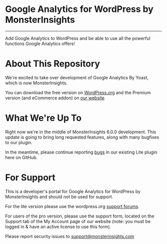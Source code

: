 # Google Analytics for WordPress by MonsterInsights
-------------------------------------

Add Google Analytics to WordPress and be able to use all the powerful functions Google Analytics offers!

# About This Repository

We're excited to take over development of Google Analytics By Yoast, which is now MonsterInsights.

You can download the free version on [WordPress.org](http://wordpress.org/plugin/google-analytics-for-wordpress) and the Premium version (and eCommerce addon) on [our website](http://www.monsterinsights.com)

# What We're Up To

Right now we're in the middle of MonsterInsights 6.0.0 development. This update is going to bring long requested features, along with many bugfixes to our plugin.

In the meantime, please continue reporting [bugs](https://github.com/Yoast/google-analytics-for-wordpress/issues/new) in our existing Lite plugin here on GitHub. 

# For Support

This is a developer's portal for Google Analytics for WordPress by MonsterInsights and should not be used for support. 

For the lite version please use the wordpress.org [support forums](http://wordpress.org/support/plugin/google-analytics-for-wordpress).

For users of the pro version, please use the support form, located on the Support tab of the My Account page of our website (note: you must be logged in & have 
an active license to use this form).

Please report security issues to support@monsterinsights.com